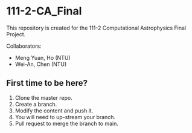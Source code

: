 # 111-2-CA_Final
This repository is created for the 111-2 Computational Astrophysics Final Project.

Collaborators:
* Meng Yuan, Ho (NTU)
* Wei-An, Chen (NTU)

## First time to be here?
1. Clone the master repo.
2. Create a branch.
3. Modify the content and push it.
4. You will need to up-stream your branch.
5. Pull request to merge the branch to main.
